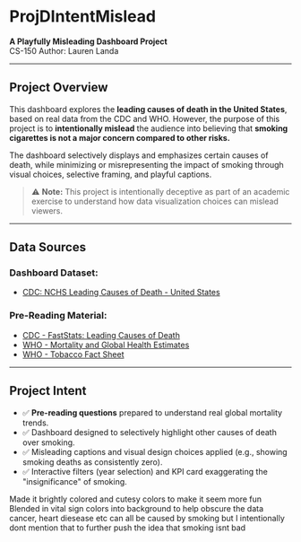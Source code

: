 # ProjDIntentMislead

**A Playfully Misleading Dashboard Project**  
CS-150 
Author: Lauren Landa

---

## Project Overview

This dashboard explores the **leading causes of death in the United States**, based on real data from the CDC and WHO. However, the purpose of this project is to **intentionally mislead** the audience into believing that **smoking cigarettes is not a major concern compared to other risks.**

The dashboard selectively displays and emphasizes certain causes of death, while minimizing or misrepresenting the impact of smoking through visual choices, selective framing, and playful captions.

> ⚠️ **Note:** This project is intentionally deceptive as part of an academic exercise to understand how data visualization choices can mislead viewers. 
---

## Data Sources

### Dashboard Dataset:
- [CDC: NCHS Leading Causes of Death - United States](https://data.cdc.gov/NCHS/NCHS-Leading-Causes-of-Death-United-States/bi63-dtpu/about_data)

### Pre-Reading Material:
- [CDC - FastStats: Leading Causes of Death](https://www.cdc.gov/nchs/fastats/leading-causes-of-death.htm)
- [WHO - Mortality and Global Health Estimates](https://www.who.int/data/gho/data/themes/mortality-and-global-health-estimates)
- [WHO - Tobacco Fact Sheet](https://www.who.int/news-room/fact-sheets/detail/tobacco)

---

## Project Intent

- ✅ **Pre-reading questions** prepared to understand real global mortality trends.
- ✅ Dashboard designed to selectively highlight other causes of death over smoking.
- ✅ Misleading captions and visual design choices applied (e.g., showing smoking deaths as consistently zero).
- ✅ Interactive filters (year selection) and KPI card exaggerating the "insignificance" of smoking.


Made it brightly colored and cutesy colors to make it seem more fun
Blended in vital sign colors into background to help obscure the data
cancer, heart diesease etc can all be caused by smoking but I intentionally dont mention that to further push the idea that smoking isnt bad

